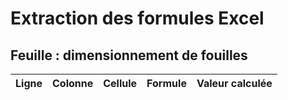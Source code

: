 # Extraction des formules Excel

## Feuille : dimensionnement de fouilles

| Ligne | Colonne | Cellule | Formule | Valeur calculée |
|-------|---------|---------|---------|-----------------|